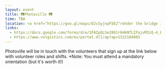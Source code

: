```yaml
---
layout: event
title: 📷Photoville 📷  
time: TBA
location: <a href="https://goo.gl/maps/DJcSyjnpF5E2">Under the bridge in Brooklyn Bridge Park</a>, Brooklyn
links: 
  - https://docs.google.com/forms/d/e/1FAIpQLSe2891r6HkNTLIFajvM3iQ-4_BjWB-jnl2Kd9gf_Kcg1fkyAA/viewform
  - https://www.volgistics.com/ex/portal.dll/ap?ap=1522184802
---
```

Photoville will be in touch with the volunteers that sign up at the link below with volunteer roles and shifts.
*Note: You must attend a mandatory orientation (but it's worth it!)



